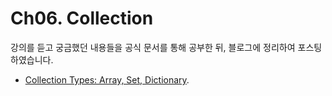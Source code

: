 # Ch06. Collection

강의를 듣고 궁금했던 내용들을 공식 문서를 통해 공부한 뒤, 블로그에 정리하여 포스팅 하였습니다. 

- [Collection Types: Array, Set, Dictionary](https://blog.naver.com/hahye3/222086591721).
